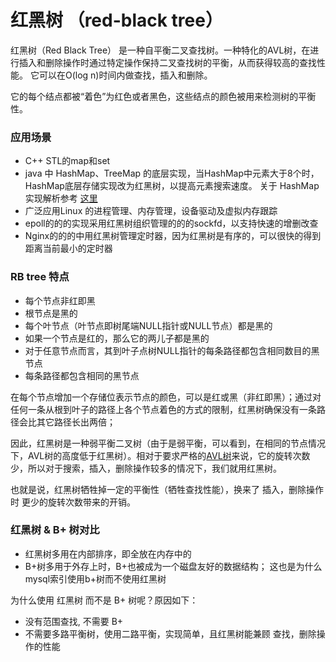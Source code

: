 # 红黑树 （red-black tree）

红黑树（Red Black Tree） 是一种自平衡二叉查找树。一种特化的AVL树，在进行插入和删除操作时通过特定操作保持二叉查找树的平衡，从而获得较高的查找性能。 它可以在O(log n)时间内做查找，插入和删除。

它的每个结点都被“着色”为红色或者黑色，这些结点的颜色被用来检测树的平衡性。


### 应用场景

* C++ STL的map和set
* java 中 HashMap、TreeMap 的底层实现，当HashMap中元素大于8个时，HashMap底层存储实现改为红黑树，以提高元素搜索速度。
关于 HashMap 实现解析参考 [这里](../../3%20HashTable/HashMap%20in%20Java.md)
* 广泛应用Linux 的进程管理、内存管理，设备驱动及虚拟内存跟踪
* epoll的的的实现采用红黑树组织管理的的的sockfd，以支持快速的增删改查
* Nginx的的的中用红黑树管理定时器，因为红黑树是有序的，可以很快的得到距离当前最小的定时器


### RB tree 特点

* 每个节点非红即黑
* 根节点是黑的
* 每个叶节点（叶节点即树尾端NULL指针或NULL节点）都是黑的
* 如果一个节点是红的，那么它的两儿子都是黑的
* 对于任意节点而言，其到叶子点树NULL指针的每条路径都包含相同数目的黑节点
* 每条路径都包含相同的黑节点


在每个节点增加一个存储位表示节点的颜色，可以是红或黑（非红即黑）；通过对任何一条从根到叶子的路径上各个节点着色的方式的限制，红黑树确保没有一条路径会比其它路径长出两倍；

因此，红黑树是一种弱平衡二叉树（由于是弱平衡，可以看到，在相同的节点情况下，AVL树的高度低于红黑树）。相对于要求严格的[AVL树](../3-平衡树AVL/README.md)来说，它的旋转次数少，所以对于搜索，插入，删除操作较多的情况下，我们就用红黑树。


也就是说，红黑树牺牲掉一定的平衡性（牺牲查找性能），换来了 插入，删除操作时 更少的旋转次数带来的开销。


### 红黑树 & B+ 树对比

* 红黑树多用在内部排序，即全放在内存中的
* B+树多用于外存上时，B+也被成为一个磁盘友好的数据结构； 这也是为什么 mysql索引使用b+树而不使用红黑树


为什么使用 红黑树 而不是 B+ 树呢？原因如下：

* 没有范围查找, 不需要 B+
* 不需要多路平衡树，使用二路平衡，实现简单，且红黑树能兼顾 查找，删除操作的性能






